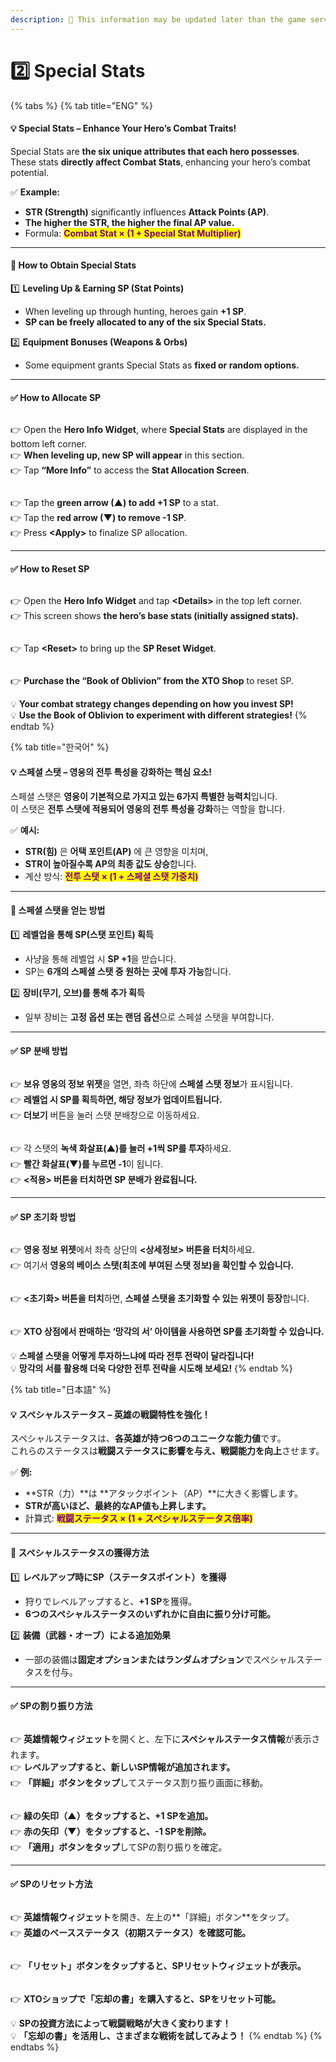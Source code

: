 ```yaml
---
description: 🛑 This information may be updated later than the game server data.
---
```


# 2️⃣ Special Stats

{% tabs %}
{% tab title="ENG" %}
#### 💡 Special Stats – Enhance Your Hero’s Combat Traits!

Special Stats are **the six unique attributes that each hero possesses**.\
These stats **directly affect Combat Stats**, enhancing your hero’s combat potential.

✅ **Example:**

* **STR (Strength)** significantly influences **Attack Points (AP)**.
* **The higher the STR, the higher the final AP value.**
* Formula: <mark style="color:purple;">**Combat Stat × (1 + Special Stat Multiplier)**</mark>

***

#### 🔹 **How to Obtain Special Stats**

1️⃣ **Leveling Up & Earning SP (Stat Points)**

* When leveling up through hunting, heroes gain **+1 SP**.
* **SP can be freely allocated to any of the six Special Stats.**

2️⃣ **Equipment Bonuses (Weapons & Orbs)**

* Some equipment grants Special Stats as **fixed or random options.**

***

#### ✅ How to Allocate SP

<figure><img src="../../../../.gitbook/assets/image (832).png" alt=""><figcaption></figcaption></figure>

👉 Open the **Hero Info Widget**, where **Special Stats** are displayed in the bottom left corner.\
👉 **When leveling up, new SP will appear** in this section.\
👉 Tap **“More Info”** to access the **Stat Allocation Screen**.



<figure><img src="../../../../.gitbook/assets/image (831).png" alt=""><figcaption></figcaption></figure>

👉 Tap the **green arrow (▲) to add +1 SP** to a stat.\
👉 Tap the **red arrow (▼) to remove -1 SP**.\
👉 Press **\<Apply>** to finalize SP allocation.

***

#### ✅ How to Reset SP

<figure><img src="../../../../.gitbook/assets/image (167).png" alt=""><figcaption></figcaption></figure>

👉 Open the **Hero Info Widget** and tap **\<Details>** in the top left corner.\
👉 This screen shows **the hero’s base stats (initially assigned stats).**



<figure><img src="../../../../.gitbook/assets/image (37).png" alt=""><figcaption></figcaption></figure>

👉 Tap **\<Reset>** to bring up the **SP Reset Widget**.



<figure><img src="../../../../.gitbook/assets/image (169).png" alt=""><figcaption></figcaption></figure>

👉 **Purchase the “Book of Oblivion” from the XTO Shop** to reset SP.

💡 **Your combat strategy changes depending on how you invest SP!**\
💡 **Use the Book of Oblivion to experiment with different strategies!**
{% endtab %}

{% tab title="한국어" %}
#### 💡 **스페셜 스탯 – 영웅의 전투 특성을 강화하는 핵심 요소!**

스페셜 스탯은 **영웅이 기본적으로 가지고 있는 6가지 특별한 능력치**입니다.\
이 스탯은 **전투 스탯에 적용되어 영웅의 전투 특성을 강화**하는 역할을 합니다.

✅ **예시:**

* **STR(힘)** 은 **어택 포인트(AP)** 에 큰 영향을 미치며,
* **STR이 높아질수록 AP의 최종 값도 상승**합니다.
* 계산 방식: <mark style="color:purple;">**전투 스탯 × (1 + 스페셜 스탯 가중치)**</mark>

***

#### 🔹 **스페셜 스탯을 얻는 방법**

1️⃣ **레벨업을 통해 SP(스탯 포인트) 획득**

* 사냥을 통해 레벨업 시 **SP +1**을 받습니다.
* SP는 **6개의 스페셜 스탯 중 원하는 곳에 투자 가능**합니다.

2️⃣ **장비(무기, 오브)를 통해 추가 획득**

* 일부 장비는 **고정 옵션 또는 랜덤 옵션**으로 스페셜 스탯을 부여합니다.

***

#### ✅ **SP 분배 방법**

<figure><img src="../../../../.gitbook/assets/image (832).png" alt=""><figcaption></figcaption></figure>

👉 **보유 영웅의 정보 위젯**을 열면, 좌측 하단에 **스페셜 스탯 정보**가 표시됩니다.\
👉 **레벨업 시 SP를 획득하면, 해당 정보가 업데이트됩니다.**\
👉 **더보기** 버튼을 눌러 스탯 분배창으로 이동하세요.



<figure><img src="../../../../.gitbook/assets/image (831).png" alt=""><figcaption></figcaption></figure>

👉 각 스탯의 **녹색 화살표(▲)를 눌러 +1씩 SP를 투자**하세요.\
👉 **빨간 화살표(▼)를 누르면 -1**이 됩니다.\
👉 **<적용> 버튼을 터치하면 SP 분배가 완료됩니다.**

***

#### ✅ **SP 초기화 방법**

<figure><img src="../../../../.gitbook/assets/image (167).png" alt=""><figcaption></figcaption></figure>

👉 **영웅 정보 위젯**에서 좌측 상단의 **<상세정보> 버튼을 터치**하세요.\
👉 여기서 **영웅의 베이스 스탯(최초에 부여된 스탯 정보)을 확인할 수 있습니다.**



<figure><img src="../../../../.gitbook/assets/image (37).png" alt=""><figcaption></figcaption></figure>

👉 **<초기화> 버튼을 터치**하면, **스페셜 스탯을 초기화할 수 있는 위젯이 등장**합니다.



<figure><img src="../../../../.gitbook/assets/image (169).png" alt=""><figcaption></figcaption></figure>

👉 **XTO 상점에서 판매하는 ‘망각의 서’ 아이템을 사용하면 SP를 초기화할 수 있습니다.**

💡 **스페셜 스탯을 어떻게 투자하느냐에 따라 전투 전략이 달라집니다!**\
💡 **망각의 서를 활용해 더욱 다양한 전투 전략을 시도해 보세요!**
{% endtab %}

{% tab title="日本語" %}
#### 💡 **スペシャルステータス – 英雄の戦闘特性を強化！**

スペシャルステータスは、**各英雄が持つ6つのユニークな能力値**です。\
これらのステータスは**戦闘ステータスに影響を与え、戦闘能力を向上**させます。

✅ **例:**

* \*\*STR（力）\*\*は \*\*アタックポイント（AP）\*\*に大きく影響します。
* **STRが高いほど、最終的なAP値も上昇します。**
* 計算式: <mark style="color:purple;">**戦闘ステータス × (1 + スペシャルステータス倍率)**</mark>



***

#### 🔹 **スペシャルステータスの獲得方法**

1️⃣ **レベルアップ時にSP（ステータスポイント）を獲得**

* 狩りでレベルアップすると、**+1 SP**を獲得。
* **6つのスペシャルステータスのいずれかに自由に振り分け可能。**

2️⃣ **装備（武器・オーブ）による追加効果**

* 一部の装備は**固定オプションまたはランダムオプション**でスペシャルステータスを付与。

***

#### ✅ SPの割り振り方法

<figure><img src="../../../../.gitbook/assets/image (832).png" alt=""><figcaption></figcaption></figure>

👉 **英雄情報ウィジェット**を開くと、左下に**スペシャルステータス情報**が表示されます。\
👉 **レベルアップすると、新しいSP情報が追加されます。**\
👉 **「詳細」ボタンをタップ**してステータス割り振り画面に移動。



<figure><img src="../../../../.gitbook/assets/image (831).png" alt=""><figcaption></figcaption></figure>

👉 **緑の矢印（▲）をタップすると、+1 SPを追加。**\
👉 **赤の矢印（▼）をタップすると、-1 SPを削除。**\
👉 **「適用」ボタンをタップ**してSPの割り振りを確定。

***

#### ✅ **SPのリセット方法**

<figure><img src="../../../../.gitbook/assets/image (167).png" alt=""><figcaption></figcaption></figure>

👉 **英雄情報ウィジェット**を開き、左上の\*\*「詳細」ボタン\*\*をタップ。\
👉 **英雄のベースステータス（初期ステータス）を確認可能。**



<figure><img src="../../../../.gitbook/assets/image (37).png" alt=""><figcaption></figcaption></figure>

👉 **「リセット」ボタンをタップすると、SPリセットウィジェットが表示。**



<figure><img src="../../../../.gitbook/assets/image (169).png" alt=""><figcaption></figcaption></figure>

👉 **XTOショップで「忘却の書」を購入すると、SPをリセット可能。**

💡 **SPの投資方法によって戦闘戦略が大きく変わります！**\
💡 **「忘却の書」を活用し、さまざまな戦術を試してみよう！**
{% endtab %}
{% endtabs %}
